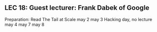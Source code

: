 ## LEC 18: Guest lecturer: Frank Dabek of Google

Preparation: Read The Tail at Scale	may 2	may 3
Hacking day, no lecture	may 4
may 7	may 8
